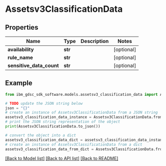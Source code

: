 # Assetsv3ClassificationData


## Properties

Name | Type | Description | Notes
------------ | ------------- | ------------- | -------------
**availability** | **str** |  | [optional] 
**rule_name** | **str** |  | [optional] 
**sensitive_data_count** | **str** |  | [optional] 

## Example

```python
from ibm_gdsc_sdk_software.models.assetsv3_classification_data import Assetsv3ClassificationData

# TODO update the JSON string below
json = "{}"
# create an instance of Assetsv3ClassificationData from a JSON string
assetsv3_classification_data_instance = Assetsv3ClassificationData.from_json(json)
# print the JSON string representation of the object
print(Assetsv3ClassificationData.to_json())

# convert the object into a dict
assetsv3_classification_data_dict = assetsv3_classification_data_instance.to_dict()
# create an instance of Assetsv3ClassificationData from a dict
assetsv3_classification_data_from_dict = Assetsv3ClassificationData.from_dict(assetsv3_classification_data_dict)
```
[[Back to Model list]](../README.md#documentation-for-models) [[Back to API list]](../README.md#documentation-for-api-endpoints) [[Back to README]](../README.md)


